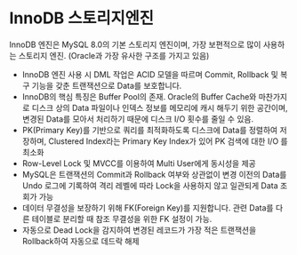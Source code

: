 # InnoDB 스토리지엔진 
InnoDB 엔진은 MySQL 8.0의 기본 스토리지 엔진이며, 가장 보편적으로 많이 사용하는 스토리지 엔진. (Oracle과 가장 유사한 구조를 가지고 있음)

- InnoDB 엔진 사용 시 DML 작업은 ACID 모델을 따르며 Commit, Rollback 및 복구 기능을 갖춘 트랜잭션으로 Data를 보호합니다.
- InnoDB의 핵심 특징은 Buffer Pool의 존재. Oracle의 Buffer Cache와 마찬가지로 디스크 상의 Data 파일이나 인덱스 정보를 메모리에 캐시 해두기 위한 공간이며, 변경된 Data를 모아서 처리하기 때문에 디스크 I/O 횟수를 줄일 수 있음.
- PK(Primary Key)를 기반으로 쿼리를 최적화하도록 디스크에 Data를 정렬하여 저장하며, Clustered Index라는 Primary Key Index가 있어 PK 검색에 대한 I/O 를 최소화
- Row-Level Lock 및 MVCC를 이용하여 Multi User에게 동시성을 제공
- MySQL은 트랜잭션의 Commit과 Rollback 여부와 상관없이 변경 이전의 Data를 Undo 로그에 기록하여 격리 레벨에 따라 Lock을 사용하지 않고 일관되게 Data 조회가 가능
- 데이터 무결성을 보장하기 위해 FK(Foreign Key)를 지원합니다. 관련 Data를 다른 테이블로 분리할 때 참조 무결성을 위한 FK 설정이 가능.
- 자동으로 Dead Lock을 감지하여 변경된 레코드가 가장 적은 트랜잭션을 Rollback하여 자동으로 데드락 해제
